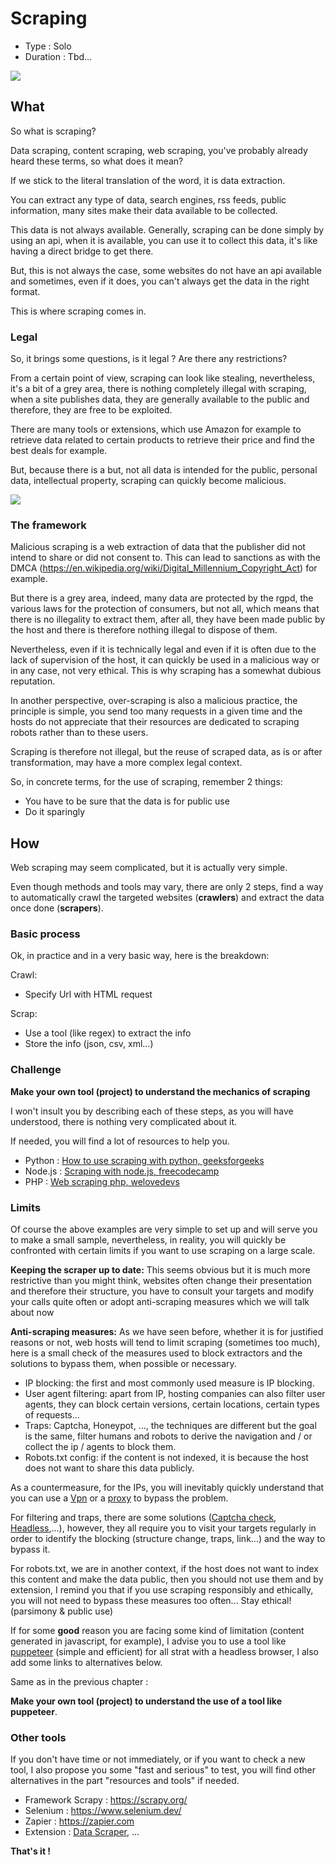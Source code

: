 # Scraping

* Type : Solo
* Duration : Tbd...

![](https://media.giphy.com/media/3osxYc2axjCJNsCXyE/giphy.gif)

## What

So what is scraping?

Data scraping, content scraping, web scraping, you've probably already heard these terms, so what does it mean?

If we stick to the literal translation of the word, it is data extraction.

You can extract any type of data, search engines, rss feeds, public information, many sites make their data available to be collected.

This data is not always available.
Generally, scraping can be done simply by using an api, when it is available, you can use it to collect this data, it's like having a direct bridge to get there.

But, this is not always the case, some websites do not have an api available and sometimes, even if it does, you can't always get the data in the right format.

This is where scraping comes in.

### Legal

So, it brings some questions, is it legal ? Are there any restrictions?

From a certain point of view, scraping can look like stealing, nevertheless, it's a bit of a grey area, there is nothing completely illegal with scraping, when a site publishes data, they are generally available to the public and therefore, they are free to be exploited.

There are many tools or extensions, which use Amazon for example to retrieve data related to certain products to retrieve their price and find the best deals for example.

But, because there is a but, not all data is intended for the public, personal data, intellectual property, scraping can quickly become malicious.

![](https://pix4free.org/assets/library/2021-07-20/originals/law.jpg)

### The framework

Malicious scraping is a web extraction of data that the publisher did not intend to share or did not consent to. This can lead to sanctions as with the DMCA (https://en.wikipedia.org/wiki/Digital_Millennium_Copyright_Act) for example.

But there is a grey area, indeed, many data are protected by the rgpd, the various laws for the protection of consumers, but not all, which means that there is no illegality to extract them, after all, they have been made public by the host and there is therefore nothing illegal to dispose of them.

Nevertheless, even if it is technically legal and even if it is often due to the lack of supervision of the host, it can quickly be used in a malicious way or in any case, not very ethical. This is why scraping has a somewhat dubious reputation.

In another perspective, over-scraping is also a malicious practice, the principle is simple, you send too many requests in a given time and the hosts do not appreciate that their resources are dedicated to scraping robots rather than to these users.

Scraping is therefore not illegal, but the reuse of scraped data, as is or after transformation, may have a more complex legal context.

So, in concrete terms, for the use of scraping, remember 2 things:

- You have to be sure that the data is for public use
- Do it sparingly

## How

Web scraping may seem complicated, but it is actually very simple.

Even though methods and tools may vary, there are only 2 steps, find a way to automatically crawl the targeted websites (**crawlers**) and extract the data once done (**scrapers**).

### Basic process

Ok, in practice and in a very basic way, here is the breakdown: 

Crawl: 
- Specify Url with HTML request

Scrap: 
- Use a tool (like regex) to extract the info
- Store the info (json, csv, xml...)

### Challenge

**Make your own tool (project) to understand the mechanics of scraping**

I won't insult you by describing each of these steps, as you will have understood, there is nothing very complicated about it.

If needed, you will find a lot of resources to help you.

- Python : [How to use scraping with python, geeksforgeeks](https://www.geeksforgeeks.org/what-is-web-scraping-and-how-to-use-it/)
- Node.js : [Scraping with node.js, freecodecamp](https://www.freecodecamp.org/news/how-to-scrape-websites-with-node-js-and-cheerio/)
- PHP : [Web scraping php, welovedevs](https://welovedevs.com/fr/articles/web-scraping-php/)

### Limits

Of course the above examples are very simple to set up and will serve you to make a small sample, nevertheless, in reality, you will quickly be confronted with certain limits if you want to use scraping on a large scale.

**Keeping the scraper up to date:** This seems obvious but it is much more restrictive than you might think, websites often change their presentation and therefore their structure, you have to consult your targets and modify your calls quite often or adopt anti-scraping measures which we will talk about now

**Anti-scraping measures:** As we have seen before, whether it is for justified reasons or not, web hosts will tend to limit scraping (sometimes too much), here is a small check of the measures used to block extractors and the solutions to bypass them, when possible or necessary.

- IP blocking: the first and most commonly used measure is IP blocking.
- User agent filtering: apart from IP, hosting companies can also filter user agents, they can block certain versions, certain locations, certain types of requests...
- Traps: Captcha, Honeypot, ..., the techniques are different but the goal is the same, filter humans and robots to derive the navigation and / or collect the ip / agents to block them.
- Robots.txt config: if the content is not indexed, it is because the host does not want to share this data publicly.

As a countermeasure, for the IPs, you will inevitably quickly understand that you can use a [Vpn](https://en.wikipedia.org/wiki/Virtual_private_network) or a [proxy](https://en.wikipedia.org/wiki/Proxy_server) to bypass the problem.

For filtering and traps, there are some solutions ([Captcha check](https://www.octoparse.fr/blog/comment-resoudre-les-captcha-lors-du-web-scraping), [Headless](https://fr.wikipedia.org/wiki/Navigateur_headless),...), however, they all require you to visit your targets regularly in order to identify the blocking (structure change, traps, link...) and the way to bypass it.

For robots.txt, we are in another context, if the host does not want to index this content and make the data public, then you should not use them and by extension, I remind you that if you use scraping responsibly and ethically, you will not need to bypass these measures too often... Stay ethical! (parsimony & public use)

If for some **good** reason you are facing some kind of limitation (content generated in javascript, for example), I advise you to use a tool like [puppeteer](https://pptr.dev/) (simple and efficient) for all strat with a headless browser, I also add some links to alternatives below.

Same as in the previous chapter :

**Make your own tool (project) to understand the use of a tool like puppeteer**.

### Other tools

If you don't have time or not immediately, or if you want to check a new tool, I also propose you some "fast and serious" to test, you will find other alternatives in the part "resources and tools" if needed.

- Framework Scrapy : https://scrapy.org/
- Selenium : https://www.selenium.dev/
- Zapier : https://zapier.com
- Extension : [Data Scraper](https://chrome.google.com/webstore/detail/data-scraper-easy-web-scr/nndknepjnldbdbepjfgmncbggmopgden), ...

**That's it !**
